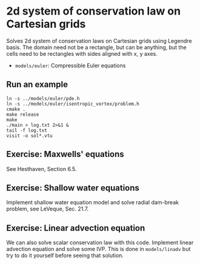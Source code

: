 # 2d system of conservation law on Cartesian grids

Solves 2d system of conservation laws on Cartesian grids using Legendre basis. The domain need not be a rectangle, but can be anything, but the cells need to be rectangles with sides aligned with x, y axes.

* `models/euler`: Compressible Euler equations

## Run an example

```shell
ln -s ../models/euler/pde.h
ln -s ../models/euler/isentropic_vortex/problem.h
cmake .
make release
make
./main > log.txt 2>&1 &
tail -f log.txt
visit -o sol*.vtu
```

## Exercise: Maxwells' equations

See Hesthaven, Section 6.5.

## Exercise: Shallow water equations

Implement shallow water equation model and solve radial dam-break problem, see LeVeque, Sec. 21.7.

## Exercise: Linear advection equation

We can also solve scalar conservation law with this code. Implement linear advection equation and solve some IVP. This is done in `models/linadv` but try to do it yourself before seeing that solution.
